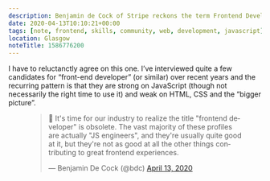 ```yaml
---
description: Benjamin de Cock of Stripe reckons the term Frontend Developer is obsolete 
date: 2020-04-13T10:10:21+00:00
tags: [note, frontend, skills, community, web, development, javascript]
location: Glasgow
noteTitle: 1586776200
---
```

I have to reluctanctly agree on this one. I’ve interviewed quite a few candidates for “front-end developer” (or similar) over recent years and the recurring pattern is that they are strong on JavaScript (though not necessarily the right time to use it) and weak on HTML, CSS and the “bigger picture”.

<figure>

<blockquote class="twitter-tweet"><p lang="en" dir="ltr">🧵 It&#39;s time for our industry to realize the title &quot;frontend developer&quot; is obsolete. The vast majority of these profiles are actually &quot;JS engineers&quot;, and they&#39;re usually quite good at it, but they&#39;re not as good at all the other things contributing to great frontend experiences.</p>&mdash; Benjamin De Cock (@bdc) <a href="https://twitter.com/bdc/status/1249597086007345157?ref_src=twsrc%5Etfw">April 13, 2020</a></blockquote> <script async src="https://platform.twitter.com/widgets.js" charset="utf-8"></script>

</figure>
